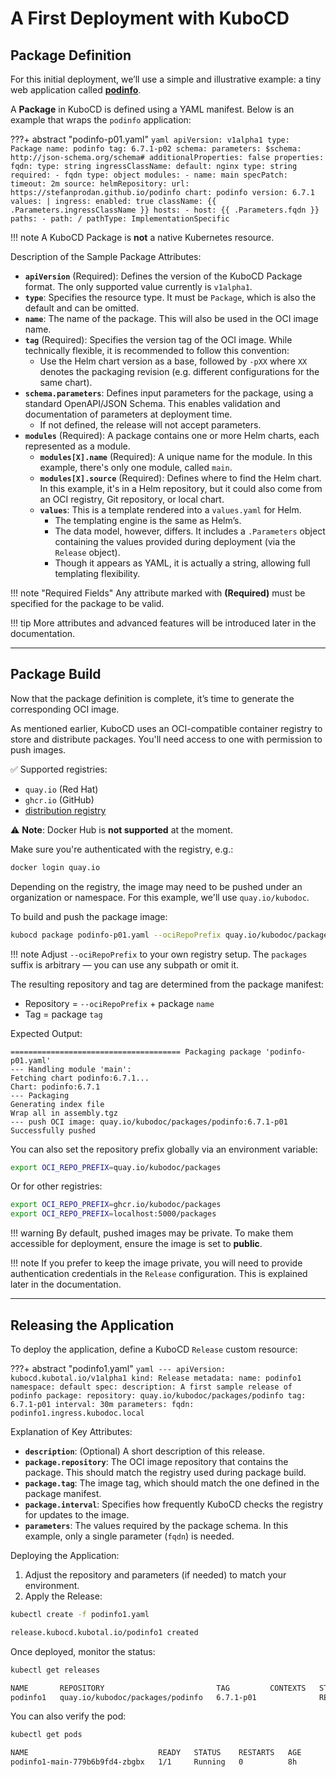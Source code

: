 
# A First Deployment with KuboCD

## Package Definition

For this initial deployment, we’ll use a simple and illustrative example: a tiny web application called [**podinfo**](https://github.com/stefanprodan/podinfo).

A **Package** in KuboCD is defined using a YAML manifest. Below is an example that wraps the `podinfo` application:

???+ abstract "podinfo-p01.yaml"
    ```yaml
    apiVersion: v1alpha1
    type: Package
    name: podinfo
    tag: 6.7.1-p02
    schema:
      parameters:
        $schema: http://json-schema.org/schema#
        additionalProperties: false
        properties:
          fqdn:
            type: string
          ingressClassName:
            default: nginx
            type: string
        required:
          - fqdn
        type: object
    modules:
      - name: main
        specPatch:
          timeout: 2m
        source:
          helmRepository:
            url: https://stefanprodan.github.io/podinfo
            chart: podinfo
            version: 6.7.1
        values: |
          ingress:
            enabled: true
            className: {{ .Parameters.ingressClassName }}
            hosts:
              - host: {{ .Parameters.fqdn }}
                paths:
                  - path: /
                    pathType: ImplementationSpecific
    ```

!!! note
    A KuboCD Package is **not** a native Kubernetes resource.

Description of the Sample Package Attributes:

- **`apiVersion`** (Required): Defines the version of the KuboCD Package format. The only supported value currently is `v1alpha1`.
- **`type`**: Specifies the resource type. It must be `Package`, which is also the default and can be omitted.
- **`name`**: The name of the package. This will also be used in the OCI image name.
- **`tag`** (Required): Specifies the version tag of the OCI image. While technically flexible, it is recommended to follow this convention:
    - Use the Helm chart version as a base, followed by `-pXX` where `XX` denotes the packaging revision (e.g. different configurations for the same chart).
- **`schema.parameters`**: Defines input parameters for the package, using a standard OpenAPI/JSON Schema. This enables validation and documentation of parameters at deployment time.
    - If not defined, the release will not accept parameters.
- **`modules`** (Required): A package contains one or more Helm charts, each represented as a module.
    - **`modules[X].name`** (Required): A unique name for the module. In this example, there's only one module, called `main`.
    - **`modules[X].source`** (Required): Defines where to find the Helm chart. In this example, it's in a Helm repository, but it could also come from an OCI registry, Git repository, or local chart.
    - **`values`**: This is a template rendered into a `values.yaml` for Helm. 
        - The templating engine is the same as Helm’s.
        - The data model, however, differs. It includes a `.Parameters` object containing the values provided during deployment (via the `Release` object).
        - Though it appears as YAML, it is actually a string, allowing full templating flexibility.

!!! note "Required Fields"
    Any attribute marked with **(Required)** must be specified for the package to be valid.

!!! tip
    More attributes and advanced features will be introduced later in the documentation.

---

## Package Build

Now that the package definition is complete, it’s time to generate the corresponding OCI image.

As mentioned earlier, KuboCD uses an OCI-compatible container registry to store and distribute packages. You'll need access to one with permission to push images.

✅ Supported registries:
- `quay.io` (Red Hat)
- `ghcr.io` (GitHub)
- [distribution registry](https://github.com/distribution/distribution)

⚠️ **Note**: Docker Hub is **not supported** at the moment.

Make sure you're authenticated with the registry, e.g.:

```bash
docker login quay.io
```

Depending on the registry, the image may need to be pushed under an organization or namespace. For this example, we'll use `quay.io/kubodoc`.

To build and push the package image:

```bash
kubocd package podinfo-p01.yaml --ociRepoPrefix quay.io/kubodoc/packages
```

!!! note
    Adjust `--ociRepoPrefix` to your own registry setup. The `packages` suffix is arbitrary — you can use any subpath or omit it.

The resulting repository and tag are determined from the package manifest:

- Repository = `--ociRepoPrefix` + package `name`
- Tag = package `tag`

Expected Output:

```text
====================================== Packaging package 'podinfo-p01.yaml'
--- Handling module 'main':
Fetching chart podinfo:6.7.1...
Chart: podinfo:6.7.1
--- Packaging
Generating index file
Wrap all in assembly.tgz
--- push OCI image: quay.io/kubodoc/packages/podinfo:6.7.1-p01
Successfully pushed
```

You can also set the repository prefix globally via an environment variable:

```bash
export OCI_REPO_PREFIX=quay.io/kubodoc/packages
```

Or for other registries:

```bash
export OCI_REPO_PREFIX=ghcr.io/kubodoc/packages
export OCI_REPO_PREFIX=localhost:5000/packages
```

!!! warning
    By default, pushed images may be private. To make them accessible for deployment, ensure the image is set to **public**.

!!! note
    If you prefer to keep the image private, you will need to provide authentication credentials in the `Release` configuration. This is explained later in the documentation.

---

## Releasing the Application

To deploy the application, define a KuboCD `Release` custom resource:

???+ abstract "podinfo1.yaml"
    ```yaml
    ---
    apiVersion: kubocd.kubotal.io/v1alpha1
    kind: Release
    metadata:
      name: podinfo1
      namespace: default
    spec:
      description: A first sample release of podinfo
      package:
        repository: quay.io/kubodoc/packages/podinfo
        tag: 6.7.1-p01
        interval: 30m
      parameters:
        fqdn: podinfo1.ingress.kubodoc.local
    ```

Explanation of Key Attributes:

- **`description`**: (Optional) A short description of this release.
- **`package.repository`**: The OCI image repository that contains the package. This should match the registry used during package build.
- **`package.tag`**: The image tag, which should match the one defined in the package manifest.
- **`package.interval`**: Specifies how frequently KuboCD checks the registry for updates to the image.
- **`parameters`**: The values required by the package schema. In this example, only a single parameter (`fqdn`) is needed.

Deploying the Application:

1. Adjust the repository and parameters (if needed) to match your environment.
2. Apply the Release:

```bash
kubectl create -f podinfo1.yaml

release.kubocd.kubotal.io/podinfo1 created
```

Once deployed, monitor the status:

```bash
kubectl get releases

NAME       REPOSITORY                         TAG         CONTEXTS   STATUS   READY   WAIT   PRT   AGE     DESCRIPTION
podinfo1   quay.io/kubodoc/packages/podinfo   6.7.1-p01              READY    1/1            -     6m40s   A first sample release of podinfo
```

You can also verify the pod:

```bash
kubectl get pods

NAME                             READY   STATUS    RESTARTS   AGE
podinfo1-main-779b6b9fd4-zbgbx   1/1     Running   0          8h
```
